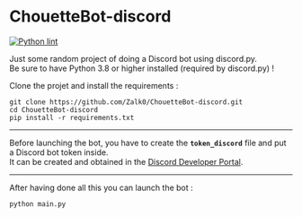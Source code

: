 # ChouetteBot-discord

[![Python lint](https://github.com/Zalk0/ChouetteBot-discord/actions/workflows/python-app.yml/badge.svg?branch=main)](https://github.com/Zalk0/ChouetteBot-discord/actions/workflows/python-app.yml)

Just some random project of doing a Discord bot using discord.py.  
Be sure to have Python 3.8 or higher installed (required by discord.py) !

Clone the projet and install the requirements :

```
git clone https://github.com/Zalk0/ChouetteBot-discord.git
cd ChouetteBot-discord
pip install -r requirements.txt
```

---
Before launching the bot, you have to create the **`token_discord`** file and put a Discord bot token inside.  
It can be created and obtained in the [Discord Developer Portal](https://discord.com/developers).

---
After having done all this you can launch the bot :

```
python main.py
```
